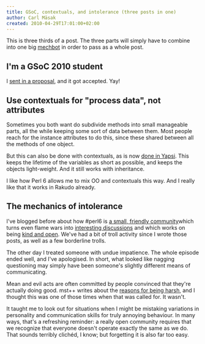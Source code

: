 ```yaml
---
title: GSoC, contextuals, and intolerance (three posts in one)
author: Carl Mäsak
created: 2010-04-29T17:01:00+02:00
---
```

This is three thirds of a post. The three parts will simply have to combine into one big [mechbot](http://pbfcomics.com/?cid=PBF186-Guntron_Alliance_Force.jpg) in order to pass as a whole post.

## I'm a GSoC 2010 student

I [sent in a proposal](http://socghop.appspot.com/gsoc/student_project/show/google/gsoc2010/tpf/t127230763829), and it got accepted. Yay!

## Use contextuals for "process data", not attributes

Sometimes you both want do subdivide methods into small manageable parts, all the while keeping some sort of data between them. Most people reach for the instance attributes to do this, since these shared between all the methods of one object.

But this can also be done with contextuals, as is now [done in Yapsi](http://github.com/masak/yapsi/commit/5fa4545f571c883ba1c1058e50c478301a3aa462). This keeps the lifetime of the variables as short as possible, and keeps the objects light-weight. And it still works with inheritance.

I like how Perl 6 allows me to mix OO and contextuals this way. And I really like that it works in Rakudo already.

## The mechanics of intolerance

I've blogged before about how #perl6 is [a small, friendly community](http://strangelyconsistent.org/blog/barefoot)which turns even flame wars into [interesting discussions](http://strangelyconsistent.org/blog/how-perl-6-just-sells-itself) and which works on being [kind and open](http://strangelyconsistent.org/blog/how-can-we-scale-kindness). We've had a bit of troll activity since I wrote those posts, as well as a few borderline trolls.

The other day I treated someone with undue impatience. The whole episode ended well, and I've apologised. In short, what looked like nagging questioning may simply have been someone's slightly different means of communicating.

Mean and evil acts are often committed by people convinced that they're actually doing good. mst++ writes about the [reasons for being harsh](http://www.shadowcat.co.uk/blog/matt-s-trout/on-being-a-bastard/), and I thought this was one of those times when that was called for. It wasn't.

It taught me to look out for situations when I might be mistaking variations in personality and communication skills for truly annoying behaviour. In many ways, that's a refreshing reminder: a really open community requires that we recognize that everyone doesn't operate exactly the same as we do. That sounds terribly clichéd, I know; but forgetting it is also far too easy.


